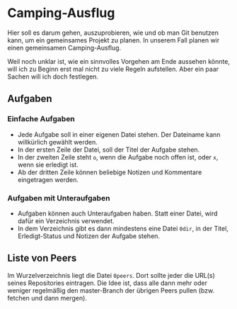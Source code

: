# Camping-Ausflug

Hier soll es darum gehen, auszuprobieren, wie und ob man Git benutzen
kann, um ein gemeinsames Projekt zu planen. In unserem Fall planen wir
einen gemeinsamen Camping-Ausflug.

Weil noch unklar ist, wie ein sinnvolles Vorgehen am Ende aussehen
könnte, will ich zu Beginn erst mal nicht zu viele Regeln aufstellen.
Aber ein paar Sachen will ich doch festlegen.

## Aufgaben

### Einfache Aufgaben

* Jede Aufgabe soll in einer eigenen Datei stehen. Der Dateiname kann
  willkürlich gewählt werden.
* In der ersten Zeile der Datei, soll der Titel der Aufgabe stehen.
* In der zweiten Zeile steht `o`, wenn die Aufgabe noch offen ist, oder
  `x`, wenn sie erledigt ist.
* Ab der dritten Zeile können beliebige Notizen und Kommentare
  eingetragen werden.

### Aufgaben mit Unteraufgaben

* Aufgaben können auch Unteraufgaben haben. Statt einer Datei, wird
  dafür ein Verzeichnis verwendet.
* In dem Verzeichnis gibt es dann mindestens eine Datei `0dir`, in der Titel,
  Erledigt-Status und Notizen der Aufgabe stehen.

## Liste von Peers

Im Wurzelverzeichnis liegt die Datei `0peers`. Dort sollte jeder die
URL(s) seines Repositories eintragen. Die Idee ist, dass alle dann mehr
oder weniger regelmäßig den master-Branch der übrigen Peers pullen (bzw.
fetchen und dann mergen).
